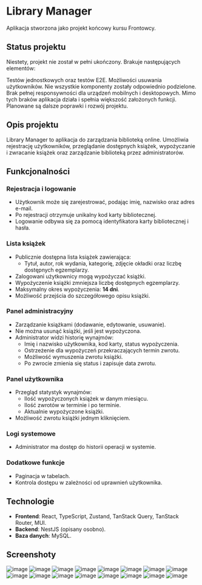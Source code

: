 # Library Manager

Aplikacja stworzona jako projekt końcowy kursu Frontowcy.


## Status projektu
Niestety, projekt nie został w pełni ukończony. Brakuje następujących elementów:

Testów jednostkowych oraz testów E2E.
Możliwości usuwania użytkowników.
Nie wszystkie komponenty zostały odpowiednio podzielone.
Brak pełnej responsywności dla urządzeń mobilnych i desktopowych.
Mimo tych braków aplikacja działa i spełnia większość założonych funkcji. Planowane są dalsze poprawki i rozwój projektu.

## Opis projektu

Library Manager to aplikacja do zarządzania biblioteką online. Umożliwia rejestrację użytkowników, przeglądanie dostępnych książek, wypożyczanie i zwracanie książek oraz zarządzanie biblioteką przez administratorów.

## Funkcjonalności

### Rejestracja i logowanie
- Użytkownik może się zarejestrować, podając imię, nazwisko oraz adres e-mail.
- Po rejestracji otrzymuje unikalny kod karty bibliotecznej.
- Logowanie odbywa się za pomocą identyfikatora karty bibliotecznej i hasła.

### Lista książek
- Publicznie dostępna lista książek zawierająca:
    - Tytuł, autor, rok wydania, kategorię, zdjęcie okładki oraz liczbę dostępnych egzemplarzy.
- Zalogowani użytkownicy mogą wypożyczać książki.
- Wypożyczenie książki zmniejsza liczbę dostępnych egzemplarzy.
- Maksymalny okres wypożyczenia: **14 dni**.
- Możliwość przejścia do szczegółowego opisu książki.

### Panel administracyjny
- Zarządzanie książkami (dodawanie, edytowanie, usuwanie).
- Nie można usunąć książki, jeśli jest wypożyczona.
- Administrator widzi historię wynajmów:
    - Imię i nazwisko użytkownika, kod karty, status wypożyczenia.
    - Ostrzeżenie dla wypożyczeń przekraczających termin zwrotu.
    - Możliwość wymuszenia zwrotu książki.
    - Po zwrocie zmienia się status i zapisuje data zwrotu.

### Panel użytkownika
- Przegląd statystyk wynajmów:
    - Ilość wypożyczonych książek w danym miesiącu.
    - Ilość zwrotów w terminie i po terminie.
    - Aktualnie wypożyczone książki.
- Możliwość zwrotu książki jednym kliknięciem.

### Logi systemowe
- Administrator ma dostęp do historii operacji w systemie.

### Dodatkowe funkcje
- Paginacja w tabelach.
- Kontrola dostępu w zależności od uprawnień użytkownika.

## Technologie

- **Frontend**: React, TypeScript, Zustand, TanStack Query, TanStack Router, MUI.
- **Backend**: NestJS (opisany osobno).
- **Baza danych**: MySQL.

## Screenshoty

![image](https://github.com/user-attachments/assets/caa16305-6946-412a-a9c1-e2f293c2bdf7)
![image](https://github.com/user-attachments/assets/c6b14def-7cff-435c-9047-24c91d114aa2)
![image](https://github.com/user-attachments/assets/415939de-b075-4d25-b5b8-4d132823fc16)
![image](https://github.com/user-attachments/assets/9aaab412-fcc0-4067-b050-42e05978977c)
![image](https://github.com/user-attachments/assets/9783fe33-2acf-4757-a6f3-247186a6bcc6)
![image](https://github.com/user-attachments/assets/7a9ded8b-344c-4a84-b8bb-9a121ebda5e9)
![image](https://github.com/user-attachments/assets/c4c0cc53-b92c-4b55-898f-493d6d7ee69c)
![image](https://github.com/user-attachments/assets/c4047893-906d-44a5-b4e2-c0a32214250a)
![image](https://github.com/user-attachments/assets/3327a7bf-7e2a-45d6-8b60-a79ca1ff8801)
![image](https://github.com/user-attachments/assets/300c93c9-8a6a-4b19-8725-77f82fbc5aa4)
![image](https://github.com/user-attachments/assets/69a932ea-cf01-476c-98a3-d67b468635b6)
![image](https://github.com/user-attachments/assets/eb5311f7-dba9-4cf5-8bee-208493504931)
![image](https://github.com/user-attachments/assets/917ef397-a0ba-45f2-b340-312b2375b262)
![image](https://github.com/user-attachments/assets/a52c65a5-1618-4993-8909-fa9b190c027f)
![image](https://github.com/user-attachments/assets/05a0a4af-629a-4290-9917-8613490e0a42)
![image](https://github.com/user-attachments/assets/56a36c17-ba7a-4bf8-90f7-2b228afe8abc)









